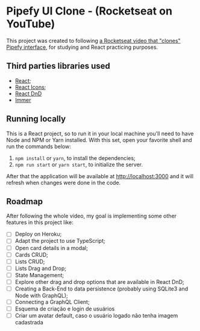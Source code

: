 # Pipefy UI Clone - (Rocketseat on YouTube)
This project was created to following
[a Rocketseat video that "clones" Pipefy interface](https://www.youtube.com/watch?v=awRtgpRsdTQ), for studying and React
practicing purposes.

## Third parties libraries used
- [React](https://github.com/facebook/react);
- [React Icons](https://react-icons.github.io/react-icons/);
- [React DnD](https://react-dnd.github.io/react-dnd/about)
- [Immer](https://github.com/immerjs/immer)

## Running locally
This is a React project, so to run it in your local machine you'll need to have Node and NPM or Yarn installed. With
this set, open your favorite shell and run the commands below:
1. `npm install` or `yarn`, to install the dependencies;
2. `npm run start` or `yarn start`, to initialize the server.

After that the application will be available at [http://localhost:3000](http://localhost:3000) and it will
refresh when changes were done in the code.

## Roadmap
After following the whole video, my goal is implementing some other features in this project like:

- [ ] Deploy on Heroku;
- [ ] Adapt the project to use TypeScript;
- [ ] Open card details in a modal;
- [ ] Cards CRUD;
- [ ] Lists CRUD;
- [ ] Lists Drag and Drop;
- [ ] State Management;
- [ ] Explore other drag and drop options that are available in React DnD;
- [ ] Creating a Back-End to data persistence (probably using SQLite3 and Node with GraphQL);
- [ ] Connecting a GraphQL Client;
- [ ] Esquema de criação e login de usuários
- [ ] Criar um avatar default, caso o usuário logado não tenha imagem cadastrada
